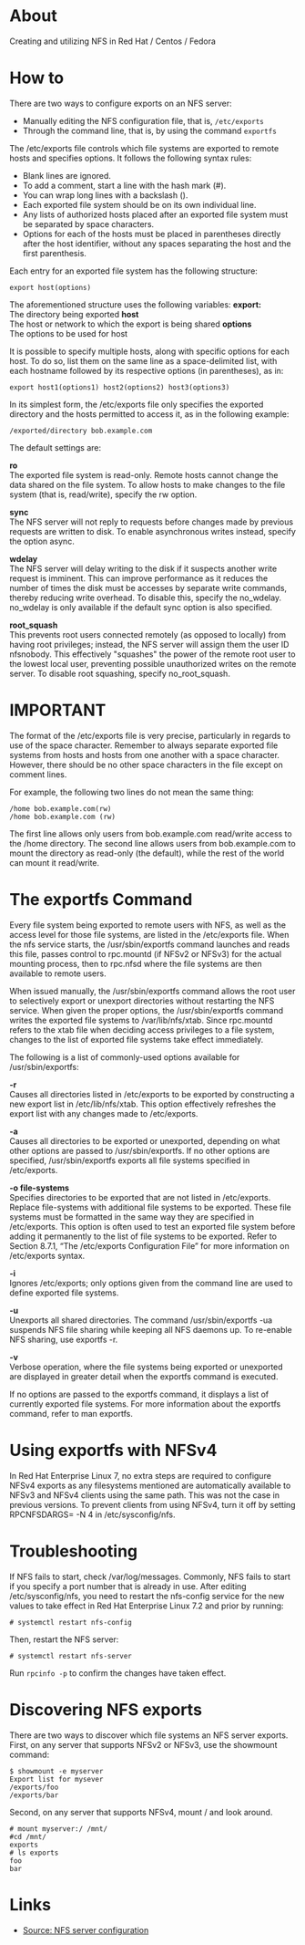 # About 

Creating and utilizing NFS in Red Hat / Centos / Fedora

# How to

There are two ways to configure exports on an NFS server:

* Manually editing the NFS configuration file, that is, `/etc/exports`
* Through the command line, that is, by using the command `exportfs`

The /etc/exports file controls which file systems are exported to remote hosts and specifies options. It follows the following syntax rules:

* Blank lines are ignored.
* To add a comment, start a line with the hash mark (#).
* You can wrap long lines with a backslash (\).
* Each exported file system should be on its own individual line.
* Any lists of authorized hosts placed after an exported file system must be separated by space characters.
* Options for each of the hosts must be placed in parentheses directly after the host identifier, without any spaces separating the host and the first parenthesis.

Each entry for an exported file system has the following structure:
```
export host(options)
```

The aforementioned structure uses the following variables:
**export:**  
  The directory being exported
**host**  
  The host or network to which the export is being shared
**options**  
  The options to be used for host

It is possible to specify multiple hosts, along with specific options for each host. To do so, list them on the same line as a space-delimited list, with each hostname followed by its respective options (in parentheses), as in:

```
export host1(options1) host2(options2) host3(options3)
```

In its simplest form, the /etc/exports file only specifies the exported directory and the hosts permitted to access it, as in the following example:
⁠
```
/exported/directory bob.example.com
```

The default settings are:

**ro**  
The exported file system is read-only. Remote hosts cannot change the data shared on the file system. To allow hosts to make changes to the file system (that is, read/write), specify the rw option.

**sync**  
The NFS server will not reply to requests before changes made by previous requests are written to disk. To enable asynchronous writes instead, specify the option async.

**wdelay**  
The NFS server will delay writing to the disk if it suspects another write request is imminent. This can improve performance as it reduces the number of times the disk must be accesses by separate write commands, thereby reducing write overhead. To disable this, specify the no_wdelay. no_wdelay is only available if the default sync option is also specified.

**root_squash**  
This prevents root users connected remotely (as opposed to locally) from having root privileges; instead, the NFS server will assign them the user ID nfsnobody. This effectively "squashes" the power of the remote root user to the lowest local user, preventing possible unauthorized writes on the remote server. To disable root squashing, specify no_root_squash.

# IMPORTANT

The format of the /etc/exports file is very precise, particularly in regards to use of the space character. Remember to always separate exported file systems from hosts and hosts from one another with a space character. However, there should be no other space characters in the file except on comment lines.

For example, the following two lines do not mean the same thing:

```
/home bob.example.com(rw) 
/home bob.example.com (rw)
```

The first line allows only users from bob.example.com read/write access to the /home directory. The second line allows users from bob.example.com to mount the directory as read-only (the default), while the rest of the world can mount it read/write.

#  The exportfs Command

Every file system being exported to remote users with NFS, as well as the access level for those file systems, are listed in the /etc/exports file. When the nfs service starts, the /usr/sbin/exportfs command launches and reads this file, passes control to rpc.mountd (if NFSv2 or NFSv3) for the actual mounting process, then to rpc.nfsd where the file systems are then available to remote users.

When issued manually, the /usr/sbin/exportfs command allows the root user to selectively export or unexport directories without restarting the NFS service. When given the proper options, the /usr/sbin/exportfs command writes the exported file systems to /var/lib/nfs/xtab. Since rpc.mountd refers to the xtab file when deciding access privileges to a file system, changes to the list of exported file systems take effect immediately.

The following is a list of commonly-used options available for /usr/sbin/exportfs:

**-r**  
Causes all directories listed in /etc/exports to be exported by constructing a new export list in /etc/lib/nfs/xtab. This option effectively refreshes the export list with any changes made to /etc/exports.

**-a**  
Causes all directories to be exported or unexported, depending on what other options are passed to /usr/sbin/exportfs. If no other options are specified, /usr/sbin/exportfs exports all file systems specified in /etc/exports.

**-o file-systems**  
Specifies directories to be exported that are not listed in /etc/exports. Replace file-systems with additional file systems to be exported. These file systems must be formatted in the same way they are specified in /etc/exports. This option is often used to test an exported file system before adding it permanently to the list of file systems to be exported. Refer to Section 8.7.1, “The /etc/exports Configuration File” for more information on /etc/exports syntax.

**-i**  
Ignores /etc/exports; only options given from the command line are used to define exported file systems.

**-u**  
Unexports all shared directories. The command /usr/sbin/exportfs -ua suspends NFS file sharing while keeping all NFS daemons up. To re-enable NFS sharing, use exportfs -r.

**-v**  
Verbose operation, where the file systems being exported or unexported are displayed in greater detail when the exportfs command is executed.

If no options are passed to the exportfs command, it displays a list of currently exported file systems. For more information about the exportfs command, refer to man exportfs.

# Using exportfs with NFSv4

In Red Hat Enterprise Linux 7, no extra steps are required to configure NFSv4 exports as any filesystems mentioned are automatically available to NFSv3 and NFSv4 clients using the same path. This was not the case in previous versions.
To prevent clients from using NFSv4, turn it off by setting RPCNFSDARGS= -N 4 in /etc/sysconfig/nfs.

# Troubleshooting

If NFS fails to start, check /var/log/messages. Commonly, NFS fails to start if you specify a port number that is already in use. After editing /etc/sysconfig/nfs, you need to restart the nfs-config service for the new values to take effect in Red Hat Enterprise Linux 7.2 and prior by running:

```
# systemctl restart nfs-config
```

Then, restart the NFS server:
```
# systemctl restart nfs-server
```

Run `rpcinfo -p` to confirm the changes have taken effect.

# Discovering NFS exports

There are two ways to discover which file systems an NFS server exports. First, on any server that supports NFSv2 or NFSv3, use the showmount command:

```
$ showmount -e myserver
Export list for mysever
/exports/foo
/exports/bar
```

Second, on any server that supports NFSv4, mount / and look around.
```
# mount myserver:/ /mnt/
#cd /mnt/
exports
# ls exports
foo
bar
```

# Links

* [Source: NFS server configuration](https://access.redhat.com/documentation/en-US/Red_Hat_Enterprise_Linux/7/html/Storage_Administration_Guide/nfs-serverconfig.html)
